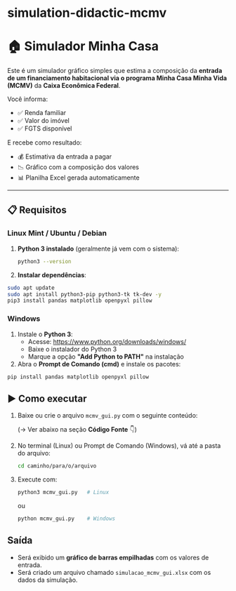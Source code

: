 # simulation-didactic-mcmv

# 🏠 Simulador Minha Casa 

Este é um simulador gráfico simples que estima a composição da **entrada de um financiamento habitacional via o programa Minha Casa Minha Vida (MCMV)** da **Caixa Econômica Federal**.

Você informa:
- ✅ Renda familiar
- ✅ Valor do imóvel
- ✅ FGTS disponível

E recebe como resultado:
- 💰 Estimativa da entrada a pagar
- 📉 Gráfico com a composição dos valores
- 📊 Planilha Excel gerada automaticamente

---

## 📋 Requisitos

### Linux Mint / Ubuntu / Debian

1. **Python 3 instalado** (geralmente já vem com o sistema):
   ```bash
   python3 --version

2. **Instalar dependências**:

```bash
sudo apt update
sudo apt install python3-pip python3-tk tk-dev -y
pip3 install pandas matplotlib openpyxl pillow
```

### Windows

1. Instale o **Python 3**:
   - Acesse: https://www.python.org/downloads/windows/
   - Baixe o instalador do Python 3
   - Marque a opção **"Add Python to PATH"** na instalação
2. Abra o **Prompt de Comando (cmd)** e instale os pacotes:

```bash
pip install pandas matplotlib openpyxl pillow
```

## ▶️ Como executar

1. Baixe ou crie o arquivo `mcmv_gui.py` com o seguinte conteúdo:

   (→ Ver abaixo na seção **Código Fonte** 👇)

2. No terminal (Linux) ou Prompt de Comando (Windows), vá até a pasta do arquivo:

   ```bash
   cd caminho/para/o/arquivo
   ```
   
3. Execute com:

   ```bash
   python3 mcmv_gui.py   # Linux
   ```

   ou

   ```bash
   python mcmv_gui.py    # Windows
   ```

##  Saída

- Será exibido um **gráfico de barras empilhadas** com os valores de entrada.
- Será criado um arquivo chamado `simulacao_mcmv_gui.xlsx` com os dados da simulação.
